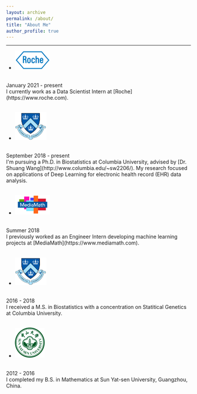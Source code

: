 ```yaml
---
layout: archive
permalink: /about/
title: "About Me"
author_profile: true
---
```


***

* <img src="/assets/images/Roche.png" style="width:20%">
<br />
January 2021 - present
<br />
I currently work as a Data Scientist Intern at [Roche](https://www.roche.com).
<br />
<br />


* <img src="/assets/images/columbia.png" style="width:18%">
<br />
September 2018 - present
<br />
I'm pursuing a Ph.D. in Biostatistics at Columbia University, advised by [Dr. Shuang Wang](http://www.columbia.edu/~sw2206/). My research focused on applications of Deep Learning for electronic health record (EHR) data analysis.
<br />
<br />


* <img src="/assets/images/mediamath.png" style="width:20%">
<br />
Summer 2018
<br />
I previously worked as an Engineer Intern developing machine learning projects at [MediaMath](https://www.mediamath.com).
<br />
<br />


* <img src="/assets/images/columbia.png" style="width:18%">
<br />
2016 - 2018
<br />
I received a M.S. in Biostatistics with a concentration on Statitical Genetics at Columbia University.
<br />
<br />


* <img src="/assets/images/SYSU.png" style="width:17%">
<br />
2012 - 2016
<br />
I completed my B.S. in Mathematics at Sun Yat-sen University, Guangzhou, China.
<br />
<br />





